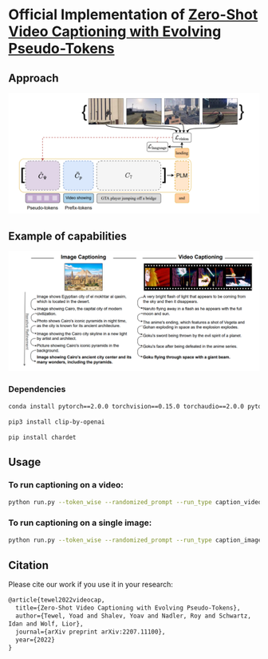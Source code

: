 # Official Implementation of [Zero-Shot Video Captioning with Evolving Pseudo-Tokens](https://arxiv.org/abs/2207.11100)

## Approach
![](git_images/Architecture.png)

## Example of capabilities
![](git_images/Examples.png)


### Dependencies

```bash
conda install pytorch==2.0.0 torchvision==0.15.0 torchaudio==2.0.0 pytorch-cuda=11.8 -c pytorch -c nvidia
```

```bash
pip3 install clip-by-openai
```

```bash
pip install chardet
```


## Usage

### To run captioning on a video:

```bash
python run.py --token_wise --randomized_prompt --run_type caption_videos --data_path examples/example_video.mp4
```

### To run captioning on a single image:

```bash
python run.py --token_wise --randomized_prompt --run_type caption_images --data_path examples/example_image.jpg
```

## Citation
Please cite our work if you use it in your research:
```
@article{tewel2022videocap,
  title={Zero-Shot Video Captioning with Evolving Pseudo-Tokens},
  author={Tewel, Yoad and Shalev, Yoav and Nadler, Roy and Schwartz, Idan and Wolf, Lior},
  journal={arXiv preprint arXiv:2207.11100},
  year={2022}
}
```

